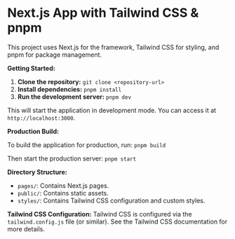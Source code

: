 
# Next.js App with Tailwind CSS & pnpm

This project uses Next.js for the framework, Tailwind CSS for styling, and pnpm for package management.

**Getting Started:**

1. **Clone the repository:** `git clone <repository-url>`
2. **Install dependencies:** `pnpm install`
3. **Run the development server:** `pnpm dev`

This will start the application in development mode.  You can access it at `http://localhost:3000`.

**Production Build:**

To build the application for production, run: `pnpm build`

Then start the production server: `pnpm start`


**Directory Structure:**

* `pages/`: Contains Next.js pages.
* `public/`: Contains static assets.
* `styles/`: Contains Tailwind CSS configuration and custom styles.


**Tailwind CSS Configuration:**  Tailwind CSS is configured via the `tailwind.config.js` file (or similar).  See the Tailwind CSS documentation for more details.

